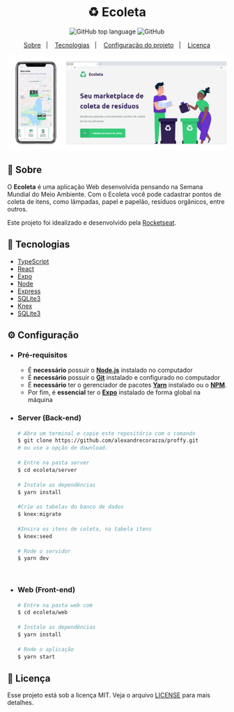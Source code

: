 <h1 align="center">
    ♻️ Ecoleta
</h1>

<p align="center">
  <img alt="GitHub top language" src="https://img.shields.io/github/languages/top/alexandrecorazza/ecoleta?style=flat-square">
  <img alt="GitHub" src="https://img.shields.io/github/license/alexandrecorazza/ecoleta?style=flat-square"> 
</p>
<p align="center">
  <a href="#bookmark-sobre">Sobre</a>&nbsp;&nbsp;&nbsp;|&nbsp;&nbsp;&nbsp;
  <a href="#rocket-tecnologias">Tecnologias</a>&nbsp;&nbsp;&nbsp;|&nbsp;&nbsp;&nbsp;
  <a href="#%EF%B8%8F-configuração">Configuração do projeto</a>&nbsp;&nbsp;&nbsp;|&nbsp;&nbsp;&nbsp;
  <a href="#memo-licença">Licença</a>
</p>

<p align="center">
  <img alt="design do projeto" width="650px" src="./.github/mockup.png" />
<p>

## :bookmark: Sobre

O **Ecoleta** é uma aplicação Web desenvolvida pensando na Semana Mundial do Meio Ambiente. Com o Ecoleta você pode cadastrar pontos de coleta de itens, como lâmpadas, papel e papelão, resíduos orgânicos, entre outros.
  
Este projeto foi idealizado e desenvolvido pela [Rocketseat](https://rocketseat.com.br/).

## :rocket: Tecnologias

- [TypeScript](https://www.typescriptlang.org/)
- [React](https://reactjs.org/)
- [Expo](https://expo.io/)
- [Node](https://nodejs.org/en/)
- [Express](https://expressjs.com/)
- [SQLite3](https://www.sqlite.org/index.html)
- [Knex](http://knexjs.org/)
- [SQLite3](https://www.npmjs.com/package/sqlite3)

## ⚙️ Configuração

- ### **Pré-requisitos**

  - É **necessário** possuir o **[Node.js](https://nodejs.org/en/)** instalado no computador
  - É **necessário** possuir o **[Git](https://git-scm.com/)** instalado e configurado no computador
  - É **necessário** ter o gerenciador de pacotes **[Yarn](https://yarnpkg.com/)** instalado ou o **[NPM](https://www.npmjs.com/)**.
  - Por fim, é **essencial** ter o **[Expo](https://expo.io/)** instalado de forma global na máquina

- ### Server (Back-end)

  ```bash
  # Abra um terminal e copie este repositório com o comando
  $ git clone https://github.com/alexandrecorazza/proffy.git
  # ou use a opção de download.

  # Entre na pasta server 
  $ cd ecoleta/server

  # Instale as dependências
  $ yarn install

  #Crie as tabelas do banco de dados
  $ knex:migrate

  #Insira os itens de coleta, na tabela itens
  $ knex:seed

  # Rode o servidor
  $ yarn dev
  ```

<br>

- ### Web (Front-end)

  ```bash
  # Entre na pasta web com 
  $ cd ecoleta/web

  # Instale as dependências
  $ yarn install

  # Rode o aplicação
  $ yarn start
  ```

## :memo: Licença

Esse projeto está sob a licença MIT. Veja o arquivo [LICENSE](LICENSE.md) para mais detalhes.